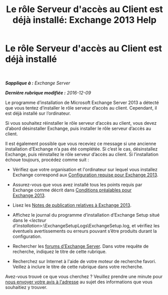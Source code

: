 ﻿---
title: "Le rôle Serveur d'accès au Client est déjà installé: Exchange 2013 Help"
TOCTitle: Le rôle Serveur d'accès au Client est déjà installé
ms:assetid: 0103bf33-d553-445e-ba94-8c12e6cf507a
ms:mtpsurl: https://technet.microsoft.com/fr-fr/library/ms.exch.setupreadiness.caferolealreadyexists(v=EXCHG.150)
ms:contentKeyID: 50477415
ms.date: 05/23/2018
mtps_version: v=EXCHG.150
ms.translationtype: MT
---

# Le rôle Serveur d'accès au Client est déjà installé

 

_**Sapplique à :** Exchange Server_

_**Dernière rubrique modifiée :** 2016-12-09_

Le programme d’installation de Microsoft Exchange Server 2013 a détecté que vous tentez d’installer le rôle serveur d’accès au client. Cependant, il est déjà installé sur l’ordinateur.

Si vous souhaitez réinstaller le rôle serveur d’accès au client, vous devez d’abord désinstaller Exchange, puis installer le rôle serveur d’accès au client.

Il est également possible que vous receviez ce message si une ancienne installation d’Exchange n’a pas été complétée. Si c’est le cas, désinstallez Exchange, puis réinstallez le rôle serveur d’accès au client. Si l’installation échoue toujours, procédez comme suit :

  - Vérifiez que votre organisation et l'ordinateur sur lequel vous installez Exchange correspond aux [Configuration requise pour Exchange 2013](exchange-2013-system-requirements-exchange-2013-help.md).

  - Assurez-vous que vous avez installé tous les points requis par Exchange comme décrit dans [Conditions préalables pour Exchange 2013](exchange-2013-prerequisites-exchange-2013-help.md).

  - Lisez les [Notes de publication relatives à Exchange 2013](release-notes-for-exchange-2013-exchange-2013-help.md).

  - Affichez le journal du programme d’installation d’Exchange Setup situé dans le \<*lecteur d’installation*\>:\\ExchangeSetupLogs\\ExchangeSetup.log, et vérifiez les éventuels avertissements ou erreurs pouvant s’être produits durant la configuration.

  - Rechercher les [forums d’Exchange Server](https://go.microsoft.com/fwlink/p/?linkid=14927). Dans votre requête de recherche, indiquez le titre de cette rubrique.

  - Recherchez sur Internet à l'aide de votre moteur de recherche favori. Veillez à inclure le titre de cette rubrique dans votre recherche.

Avez-vous trouvé ce que vous cherchez ? Veuillez prendre une minute pour [nous envoyer votre avis à l'adresse](mailto:exsetuphelpfeedback@microsoft.com?subject=exchange%202013%20setup%20help%20feedback) au sujet des informations que vous souhaitiez y trouver.

